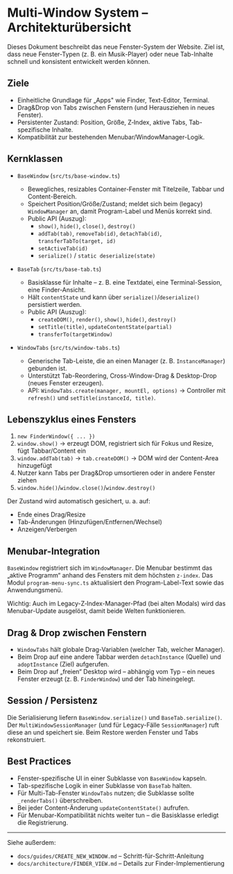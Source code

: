 # Multi-Window System – Architekturübersicht

Dieses Dokument beschreibt das neue Fenster-System der Website. Ziel ist, dass neue Fenster-Typen (z. B. ein Musik-Player) oder neue Tab-Inhalte schnell und konsistent entwickelt werden können.

## Ziele

- Einheitliche Grundlage für „Apps" wie Finder, Text-Editor, Terminal.
- Drag&Drop von Tabs zwischen Fenstern (und Herausziehen in neues Fenster).
- Persistenter Zustand: Position, Größe, Z‑Index, aktive Tabs, Tab-spezifische Inhalte.
- Kompatibilität zur bestehenden Menubar/WindowManager-Logik.

## Kernklassen

- `BaseWindow` (`src/ts/base-window.ts`)
    - Bewegliches, resizables Container-Fenster mit Titelzeile, Tabbar und Content-Bereich.
    - Speichert Position/Größe/Zustand; meldet sich beim (legacy) `WindowManager` an,
      damit Program-Label und Menüs korrekt sind.
    - Public API (Auszug):
        - `show()`, `hide()`, `close()`, `destroy()`
        - `addTab(tab)`, `removeTab(id)`, `detachTab(id)`, `transferTabTo(target, id)`
        - `setActiveTab(id)`
        - `serialize()` / `static deserialize(state)`

- `BaseTab` (`src/ts/base-tab.ts`)
    - Basisklasse für Inhalte – z. B. eine Textdatei, eine Terminal-Session, eine Finder-Ansicht.
    - Hält `contentState` und kann über `serialize()`/`deserialize()` persistiert werden.
    - Public API (Auszug):
        - `createDOM()`, `render()`, `show()`, `hide()`, `destroy()`
        - `setTitle(title)`, `updateContentState(partial)`
        - `transferTo(targetWindow)`

- `WindowTabs` (`src/ts/window-tabs.ts`)
    - Generische Tab-Leiste, die an einen Manager (z. B. `InstanceManager`) gebunden ist.
    - Unterstützt Tab-Reordering, Cross-Window-Drag & Desktop-Drop (neues Fenster erzeugen).
    - API: `WindowTabs.create(manager, mountEl, options)` → Controller mit `refresh()` und `setTitle(instanceId, title)`.

## Lebenszyklus eines Fensters

1. `new FinderWindow({ ... })`
2. `window.show()` → erzeugt DOM, registriert sich für Fokus und Resize, fügt Tabbar/Content ein
3. `window.addTab(tab)` → `tab.createDOM()` → DOM wird der Content-Area hinzugefügt
4. Nutzer kann Tabs per Drag&Drop umsortieren oder in andere Fenster ziehen
5. `window.hide()`/`window.close()`/`window.destroy()`

Der Zustand wird automatisch gesichert, u. a. auf:

- Ende eines Drag/Resize
- Tab-Änderungen (Hinzufügen/Entfernen/Wechsel)
- Anzeigen/Verbergen

## Menubar-Integration

`BaseWindow` registriert sich im `WindowManager`. Die Menubar bestimmt das „aktive Programm“ anhand des Fensters mit dem höchsten `z-index`. Das Modul `program-menu-sync.ts` aktualisiert den Program-Label-Text sowie das Anwendungsmenü.

Wichtig: Auch im Legacy-Z‑Index-Manager-Pfad (bei alten Modals) wird das Menubar-Update ausgelöst, damit beide Welten funktionieren.

## Drag & Drop zwischen Fenstern

- `WindowTabs` hält globale Drag-Variablen (welcher Tab, welcher Manager).
- Beim Drop auf eine andere Tabbar werden `detachInstance` (Quelle) und `adoptInstance` (Ziel) aufgerufen.
- Beim Drop auf „freien“ Desktop wird – abhängig vom Typ – ein neues Fenster erzeugt (z. B. `FinderWindow`) und der Tab hineingelegt.

## Session / Persistenz

Die Serialisierung liefern `BaseWindow.serialize()` und `BaseTab.serialize()`. Der `MultiWindowSessionManager` (und für Legacy-Fälle `SessionManager`) ruft diese an und speichert sie. Beim Restore werden Fenster und Tabs rekonstruiert.

## Best Practices

- Fenster-spezifische UI in einer Subklasse von `BaseWindow` kapseln.
- Tab-spezifische Logik in einer Subklasse von `BaseTab` halten.
- Für Multi-Tab-Fenster `WindowTabs` nutzen; die Subklasse sollte `_renderTabs()` überschreiben.
- Bei jeder Content-Änderung `updateContentState()` aufrufen.
- Für Menubar-Kompatibilität nichts weiter tun – die Basisklasse erledigt die Registrierung.

---

Siehe außerdem:

- `docs/guides/CREATE_NEW_WINDOW.md` – Schritt-für-Schritt-Anleitung
- `docs/architecture/FINDER_VIEW.md` – Details zur Finder-Implementierung
